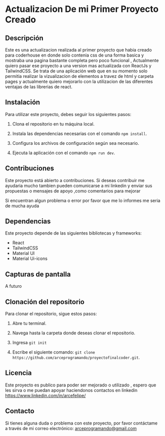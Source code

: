 # Actualizacion De mi  Primer Proyecto Creado

## Descripción

Este es una actualizacion realizada al  primer proyecto que habia creado para coderhouse en donde solo contenia css
de una forma basica y mostraba una pagina bastante completa pero poco funcional , Actualmente quiero pasar ese proyecto a 
una version mas actualizada con  ReactJs y TailwindCSS. 
Se trata de una aplicación web que en su momento solo permitia realizar la vizualizacion de elementos a travez de html y carpeta pages y actualmente quiero mejorarlo con la utilizacion de las diferentes ventajas de las librerias de react.

## Instalación

Para utilizar este proyecto, debes seguir los siguientes pasos:

1. Clona el repositorio en tu máquina local.

2. Instala las dependencias necesarias con el comando `npm install`.

3. Configura los archivos de configuración según sea necesario.

4. Ejecuta la aplicación con el comando `npm run dev`.

## Contribuciones

Este proyecto está abierto a contribuciones. Si deseas contribuir me ayudaria mucho tambien pueden comunicarse a mi linkedin
y enviar sus propuestas o mensajes de apoyo ,como comentarios para mejorar

Si encuentran algun problema o error por favor que me lo informes me seria de mucha ayuda 

## Dependencias

Este proyecto depende de las siguientes bibliotecas y frameworks:

- React
- TailwindCSS
- Material UI
- Material Ui-icons


## Capturas de pantalla

A futuro

## Clonación del repositorio

Para clonar el repositorio, sigue estos pasos:

1. Abre tu terminal.

2. Navega hasta la carpeta donde deseas clonar el repositorio.

3. Ingresa `git init `

4. Escribe el siguiente comando: `git clone https://github.com/arceprogramando/proyectofinalcoder.git`.

## Licencia

Este proyecto es publico para poder ser mejorado o utilizado , espero que les sirva o me puedan apoyar haciendonos contactos en linkedin https://www.linkedin.com/in/arcefelipe/

## Contacto

Si tienes alguna duda o problema con este proyecto, por favor contáctame a través de mi correo electrónico: arceprogramando@gmail.com